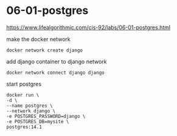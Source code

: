 # 06-01-postgres

https://www.lifealgorithmic.com/cis-92/labs/06-01-postgres.html

make the docker network
```
docker network create django
```

add django container to django network
```
docker network connect django django
```

start postgres
```
docker run \
-d \
--name postgres \
--network django \
-e POSTGRES_PASSWORD=django \
-e POSTGRES_DB=mysite \
postgres:14.1
```
